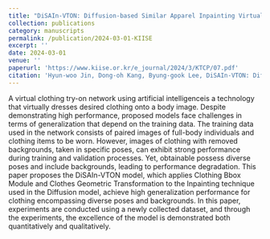 ```yaml
---
title: "DiSAIn-VTON: Diffusion-based Similar Apparel Inpainting Virtual Try-on Network"
collection: publications
category: manuscripts
permalink: /publication/2024-03-01-KIISE
excerpt: ''
date: 2024-03-01
venue: ''
paperurl: 'https://www.kiise.or.kr/e_journal/2024/3/KTCP/07.pdf'
citation: 'Hyun-woo Jin, Dong-oh Kang, Byung-gook Lee, DiSAIn-VTON: Diffusion-based Similar Apparel Inpainting Virtual Try-on Network, KIISE Transactions on Computing Practices, Vol. 30, No. 3, pp. 149-154, 2024. 3'
---
```



A virtual clothing try-on network using artificial intelligenceis a technology that virtually dresses desired clothing onto a body image. Despite demonstrating high performance, proposed models face challenges in terms of generalization that depend on the training data. The training data used in the network consists of paired images of full-body individuals and clothing items to be worn. However, images of clothing with removed backgrounds, taken in specific poses, can exhibit strong performance during training and validation processes. Yet, obtainable possess diverse poses and include backgrounds, leading to performance degradation. This paper proposes the DiSAIn-VTON model, which applies Clothing Bbox Module and Clothes Geometric Transformation to the Inpainting technique used in the Diffusion model, achieve high generalization performance for clothing encompassing diverse poses and backgrounds. In this paper, experiments are conducted using a newly collected dataset, and through the experiments, the excellence of the model is demonstrated both quantitatively and qualitatively.
